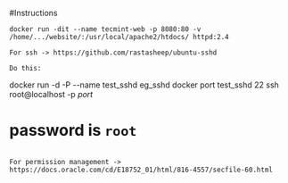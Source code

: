 #Instructions

```
docker run -dit --name tecmint-web -p 8080:80 -v /home/.../website/:/usr/local/apache2/htdocs/ httpd:2.4

For ssh -> https://github.com/rastasheep/ubuntu-sshd

Do this:
```
docker run -d -P --name test_sshd eg_sshd
docker port test_sshd 22
ssh root@localhost -p *port*
# password is `root`

```

For permission management -> https://docs.oracle.com/cd/E18752_01/html/816-4557/secfile-60.html



```
